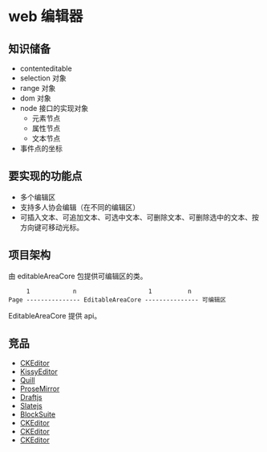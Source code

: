 # web 编辑器

## 知识储备

- contenteditable
- selection 对象
- range 对象
- dom 对象
- node 接口的实现对象
  - 元素节点
  - 属性节点
  - 文本节点
- 事件点的坐标

## 要实现的功能点

- 多个编辑区
- 支持多人协会编辑（在不同的编辑区）
- 可插入文本、可追加文本、可选中文本、可删除文本、可删除选中的文本、按方向键可移动光标。

## 项目架构

由 editableAreaCore 包提供可编辑区的类。

```
     1            n                    1          n
Page --------------- EditableAreaCore --------------- 可编辑区

```

EditableAreaCore 提供 api。

## 竞品

- [CKEditor]()
- [KissyEditor]()
- [Quill]()
- [ProseMirror]()
- [Draftjs]()
- [Slatejs]()
- [BlockSuite]()
- [CKEditor]()
- [CKEditor]()
- [CKEditor]()
